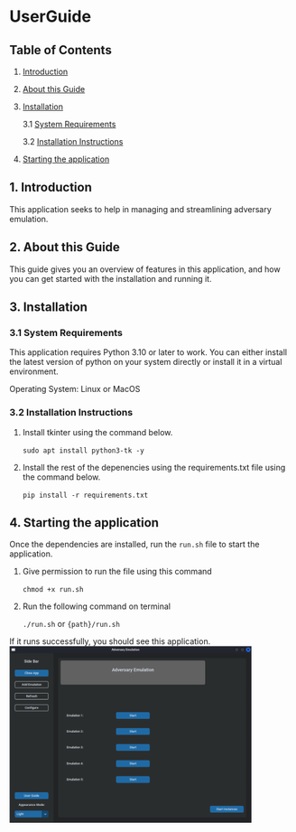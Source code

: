 # UserGuide


## Table of Contents
1. [Introduction](#1-introduction)
2. [About this Guide](#2-about-this-guide)
3. [Installation](#3-installation)

   3.1 [System Requirements](#31-system-requirements)

   3.2 [Installation Instructions](#32-installation-instructions)

4. [Starting the application](#4-starting-the-application)

## 1. Introduction

This application seeks to help in managing and streamlining adversary emulation. 

## 2. About this Guide

This guide gives you an overview of features in this application, and how you can get started with the installation and running it.

## 3. Installation

### 3.1 System Requirements

This application requires Python 3.10 or later to work. You can either install the latest version of python on your system directly or install it in a virtual environment.

Operating System: Linux or MacOS

### 3.2 Installation Instructions

1. Install tkinter using the command below.

    `sudo apt install python3-tk -y`

2. Install the rest of the depenencies using the requirements.txt file using the command below.

    `pip install -r requirements.txt`

## 4. Starting the application

Once the dependencies are installed, run the `run.sh` file to start the application.

1. Give permission to run the file using this command 

    `chmod +x run.sh`

2. Run the following command on terminal

    `./run.sh` or `{path}/run.sh`

If it runs successfully, you should see this application.
![Figure 1 - start](./Picture1.png)
